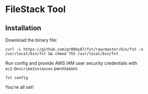# FileStack Tool
## Installation
Download the binary file:
```
curl -L https://github.com/gr00by87/fst/raw/master/bin/fst -o /usr/local/bin/fst && chmod 755 /usr/local/bin/fst
```

Run config and provide AWS IAM user security credentials with `ec2:DescribeInstances` permission:
```
fst config
```

You're all set!
